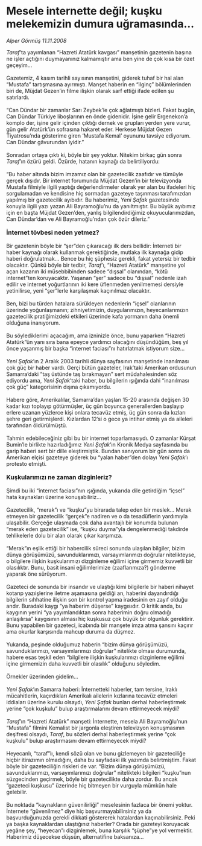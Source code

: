 # Mesele internette değil; kuşku melekemizin dumura uğramasında...

*Alper Görmüş 11.11.2008*

<div class="taraf_structure_2col_1zq">
<div class="margen_n">



 <p><i>Taraf</i>’ta yayımlanan “Hazreti Atatürk kavgası” manşetinin gazetenin başına ne işler açtığını duymayanınız kalmamıştır ama ben yine de çok kısa bir özet geçeyim... <br/><br/>Gazetemiz, 4 kasım tarihli sayısının manşetini, giderek tuhaf bir hal alan “Mustafa” tartışmasına ayırmıştı. Manşet haberin en “ilginç” bölümlerinden biri de, Müjdat Gezen’in filme ilişkin olarak sarf ettiği ifade edilen şu satırlardı. <br/><br/>“Can Dündar bir zamanlar Sarı Zeybek’le çok ağlatmıştı bizleri. Fakat bugün, Can Dündar Türkiye liboşlarının en önde gidenidir. İşine gelir Ergenekon’a komplo der, işine gelir içinden çıktığı dernek ve grupları yerden yere vurur, gün gelir Atatürk’ün sofrasına hakaret eder. Herkese Müjdat Gezen Tiyatrosu’nda gösterime giren ‘Mustafa Kemal’ oyununu tavsiye ediyorum. Can Dündar gâvurundan iyidir.” <br/><br/>Sonradan ortaya çıktı ki, böyle bir şey yoktur. Nitekim birkaç gün sonra <i>Taraf</i>’ın özürü geldi. Özürde, hatanın kaynağı da belirtiliyordu: <br/><br/>“Bu haber altında bizim imzamız olan bir gazetecilik zaafıdır ve tümüyle gerçek dışıdır. Bir internet forumunda Müjdat Gezen’in bir televizyonda Mustafa filmiyle ilgili yaptığı değerlendirmeler olarak yer alan bu ifadeleri hiç sorgulamadan ve kendisine hiç sormadan gazeteye taşınması tarafımızdan yapılmış bir gazetecilik ayıbıdır. Bu haberimiz, <i>Yeni Şafak</i> gazetesinde konuyla ilgili yazı yazan Ali Bayramoğlu’nu da yanıltmıştır. Bu büyük ayıbımız için en başta Müjdat Gezen’den, yanlış bilgilendirdiğimiz okuyucularımızdan, Can Dündar’dan ve Ali Bayramoğlu’ndan çok özür dileriz.”<b> <br/><br/><font size="3">İnternet tövbesi neden yetmez?</font></b><font size="3"> <br/></font><br/>Bir gazetenin böyle bir “şer”den çıkaracağı ilk ders bellidir: İnterneti bir haber kaynağı olarak kullanmak gerektiğinde, mutlaka ilk kaynağa gidip haberi doğrulatmak... Bence bu hiç şüphesiz gerekli, fakat yetersiz bir tedbir olacaktır. Çünkü böyle bir tedbir, <i>Taraf</i>’ı, “Hazreti Atatürk” manşetine yol açan kazanın iki müsebbibinden sadece “dışsal” olanından, “kötü internet”ten koruyacaktır. Yaşanan “şer” sadece bu “dışsal” nedenle izah edilir ve internet yoğurtlarının iki kere üflenmeden yenilmemesi dersiyle yetinilirse, yeni “şer”lerle karşılaşmak kaçınılmaz olacaktır. <br/><br/>Ben, bizi bu türden hatalara sürükleyen nedenlerin “içsel” olanlarının üzerinde yoğunlaşmanın; zihniyetimizin, duygularımızın, heyecanlarımızın gazetecilik pratiğimizdeki etkileri üzerinde kafa yormanın daha önemli olduğuna inanıyorum. <br/><br/>Bu söylediklerimi açacağım, ama izninizle önce, bunu yaparken “Hazreti Atatürk”ün yanı sıra bana epeyce yardımcı olacağını düşündüğüm, beş yıl önce yaşanmış bir başka “internet faciası”nı hatırlatmak istiyorum size... <i><br/><br/>Yeni Şafak</i>’ın 2 Aralık 2003 tarihli dünya sayfasının manşetinde inanılması çok güç bir haber vardı. Gerçi bütün gazeteler, Irak’taki Amerikan ordusunun Samarra’daki “taş üstünde taş bırakmayan” sert müdahalesinden söz ediyordu ama, <i>Yeni Şafak</i>’taki haber, bu bilgilerin ışığında dahi “inanılması çok güç” kategorisinin dışına çıkamıyordu. <br/><br/>Habere göre, Amerikalılar, Samarra’dan yaşları 15-20 arasında değişen 30 kadar kızı toplayıp götürmüşler, üç gün boyunca generallerden başlayıp erlere uzanan yüzlerce kişi onlara tecavüz etmiş, üç gün sonra da kızları şehre geri getirmişlerdi. Kızlardan 12’si o gece ya intihar etmiş ya da aileleri tarafından öldürülmüştü. <br/><br/>Tahmin edebileceğiniz gibi bu bir internet toparlamasıydı. O zamanlar Kürşat Bumin’le birlikte hazırladığımız <i>Yeni Şafak</i>’ın Kronik Medya sayfasında bu garip haberi sert bir dille eleştirmiştik. Bundan sanıyorum bir gün sonra da Amerikan elçisi gazeteye giderek bu “yalan haber”den dolayı <i>Yeni Şafak</i>’ı protesto etmişti.<b> <br/><br/><font size="3">Kuşkularımızı ne zaman dizginleriz?</font></b> <br/><br/>Şimdi bu iki “internet faciası”nın ışığında, yukarıda dile getirdiğim “içsel” hata kaynakları üzerine konuşabiliriz... <br/><br/>Gazetecilik, “merak”ı ve “kuşku”yu birarada talep eden bir meslek... Merak etmeyen bir gazetecilik “gerçek”e nadiren ve o da tesadüflerin yardımıyla ulaşabilir. Gerçeğe ulaşmada çok daha avantajlı bir konumda bulunan “merak eden gazetecilik” ise, “kuşku duyma”yla dengelenmediği takdirde tehlikelerle dolu bir alan olarak çıkar karşımıza. <br/><br/>“Merak”ın eşlik ettiği bir habercilik süreci sonunda ulaşılan bilgiler, bizim dünya görüşümüzü, savunduklarımızı, varsayımlarımızı doğrular nitelikteyse, o bilgilere ilişkin kuşkularımızı dizginleme eğilimi içine girmemiz kuvvetli bir olasılıktır. Bunu, basit insani eğilimlerimize (zaaflarımıza?) gönderme yaparak öne sürüyorum. <br/><br/>Gazeteci de sonunda bir insandır ve ulaştığı kimi bilgilerle bir haberi nihayet kotarıp yazıişlerine iletme aşamasına geldiği an, haberini dayandırdığı bilgilerin sıhhatine ilişkin son bir kontrol yapma iradesinin en zayıf olduğu andır. Buradaki kaygı “ya haberim düşerse” kaygısıdır. O kritik anda, bu kaygının yerini “ya yayımlandıktan sonra haberimin doğru olmadığı anlaşılırsa” kaygısının alması hiç kuşkusuz çok büyük bir olgunluk gerektirir. Bunu yapabilen bir gazeteci, icabında bir manşete imza atma şansını kaçırır ama okurlar karşısında mahcup duruma da düşmez. <br/><br/>Yukarıda, peşinde olduğumuz haberin “bizim dünya görüşümüzü, savunduklarımızı, varsayımlarımızı doğrular” nitelikte olması durumunda, habere esas teşkil eden “bilgilere ilişkin kuşkularımızı dizginleme eğilimi içine girmemizin daha kuvvetli bir olasılık” olduğunu söyledim. <br/><br/>Örnekler üzerinden gidelim... <i><br/><br/>Yeni Şafak</i>’ın Samarra haberi: İnternetteki haberler, tam tersine, Iraklı mücahitlerin, kaçırdıkları Amerikalı ailelerin kızlarına tecavüz etmeleri iddiaları üzerine kurulu olsaydı, <i>Yeni Şafak</i> bunları derhal haberleştirmek yerine “çok kuşkulu” bulup araştırmalarını devam ettirmeyecek miydi?<i> <br/><br/>Taraf</i>’ın “Hazreti Atatürk” manşeti: İnternette, mesela Ali Bayramoğlu’nun “Mustafa” filmini Kemalist bir jargonla eleştiren televizyon konuşmasının deşifresi olsaydı, <i>Taraf</i>, bu sözleri derhal haberleştirmek yerine “çok kuşkulu” bulup araştırmasını devam ettirmeyecek miydi? <br/><br/>Heyecanlı, “taraf”lı, kendi sözü olan ve bunu gizlemeyen bir gazeteciliğe hiçbir itirazımın olmadığını, daha bu sayfadaki ilk yazımda belirtmiştim. Fakat böyle bir gazeteciliğin riskleri de var. “Bizim dünya görüşümüzü, savunduklarımızı, varsayımlarımızı doğrular” nitelikteki bilgileri “kuşku”nun süzgecinden geçirmek, böyle bir gazetecilikte daha zordur. Bu ancak “gazeteci kuşkusu” üzerinde hiç bitmeyen bir vurguyla mümkün hale gelebilir. <br/><br/>Bu noktada “kaynakların güvenilirliği” meselesinin fazlaca bir önemi yoktur. İnternete “güvenilmez” diye hiç başvurmayabilirsiniz ya da başvurduğunuzda gerekli dikkati göstererek hatalardan kaçınabilirsiniz. Peki ya başka kaynaklardan ulaştığınız haberler? Orada bir gazeteyi koruyacak yegâne şey, “heyecan”ı dizginlemek, buna karşılık “şüphe”ye yol vermektir. Haberimiz düşecekse düşsün, alternatifine baksanıza... </p>

<br/>


<div id="taraf_not">
</div>

</div>


</div>
